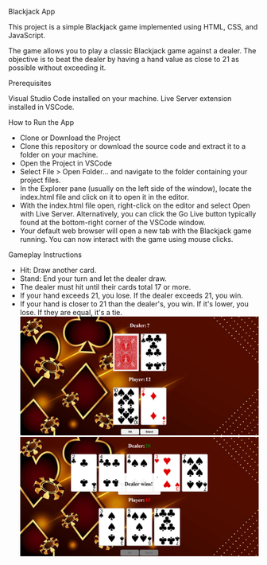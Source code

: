 Blackjack App

This project is a simple Blackjack game implemented using HTML, CSS, and JavaScript.

The game allows you to play a classic Blackjack game against a dealer. The objective is to beat the dealer by having a hand value as close to 21 as possible without exceeding it.


Prerequisites

Visual Studio Code installed on your machine.
Live Server extension installed in VSCode.

How to Run the App

- Clone or Download the Project
- Clone this repository or download the source code and extract it to a folder on your machine.
- Open the Project in VSCode
- Select File > Open Folder... and navigate to the folder containing your project files.
- In the Explorer pane (usually on the left side of the window), locate the index.html file and click on it to open it in the editor.
- With the index.html file open, right-click on the editor and select Open with Live Server. Alternatively, you can click the Go Live button typically found at the bottom-right corner of the VSCode window.
- Your default web browser will open a new tab with the Blackjack game running. You can now interact with the game using mouse clicks.


Gameplay Instructions

- Hit: Draw another card.
- Stand: End your turn and let the dealer draw.
- The dealer must hit until their cards total 17 or more.
- If your hand exceeds 21, you lose. If the dealer exceeds 21, you win.
- If your hand is closer to 21 than the dealer's, you win. If it's lower, you lose. If they are equal, it's a tie.
![](images/appPhoto1.jpg)
![](images/appPhoto2.jpg)
